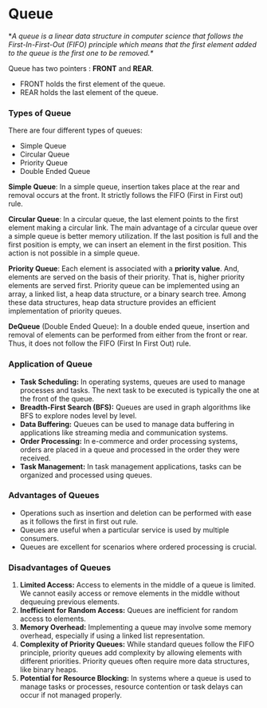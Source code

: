 # Queue

**A queue is a linear data structure in computer science that follows the First-In-First-Out (FIFO) principle which means that the first element added to the queue is the first one to be removed.\**

Queue has two pointers : **FRONT** and **REAR**.

- FRONT holds the first element of the queue.
- REAR holds the last element of the queue.

### Types of Queue

There are four different types of queues:

- Simple Queue
- Circular Queue
- Priority Queue
- Double Ended Queue

**Simple Queue**: In a simple queue, insertion takes place at the rear and removal occurs at the front. It strictly follows the FIFO (First in First out) rule.


**Circular Queue**: In a circular queue, the last element points to the first element making a circular link.
The main advantage of a circular queue over a simple queue is better memory utilization. If the last position is full and the first position is empty, we can insert an element in the first position. This action is not possible in a simple queue.


**Priority Queue**: Each element is associated with a **priority value**. And, elements are served on the basis of their priority. That is, higher priority elements are served first.
Priority queue can be implemented using an array, a linked list, a heap data structure, or a binary search tree. Among these data structures, heap data structure provides an efficient implementation of priority queues.

**DeQueue** (Double Ended Queue): In a double ended queue, insertion and removal of elements can be performed from either from the front or rear. Thus, it does not follow the FIFO (First In First Out) rule.


### Application of Queue

- **Task Scheduling:** In operating systems, queues are used to manage processes and tasks. The next task to be executed is typically the one at the front of the queue.
- **Breadth-First Search (BFS):** Queues are used in graph algorithms like BFS to explore nodes level by level.
- **Data Buffering:** Queues can be used to manage data buffering in applications like streaming media and communication systems.
- **Order Processing:** In e-commerce and order processing systems, orders are placed in a queue and processed in the order they were received.
- **Task Management:** In task management applications, tasks can be organized and processed using queues.

### **Advantages of Queues**

- Operations such as insertion and deletion can be performed with ease as it follows the first in first out rule.
- Queues are useful when a particular service is used by multiple consumers.
- Queues are excellent for scenarios where ordered processing is crucial.

### **Disadvantages of Queues**
1. **Limited Access:** Access to elements in the middle of a queue is limited. We cannot easily access or remove elements in the middle without dequeuing previous elements.
2. **Inefficient for Random Access:** Queues are inefficient for random access to elements.
3. **Memory Overhead:** Implementing a queue may involve some memory overhead, especially if using a linked list representation.
4. **Complexity of Priority Queues:** While standard queues follow the FIFO principle, priority queues add complexity by allowing elements with different priorities. Priority queues often require more data structures, like binary heaps.
5. **Potential for Resource Blocking:** In systems where a queue is used to manage tasks or processes, resource contention or task delays can occur if not managed properly.
